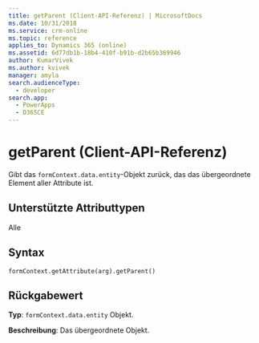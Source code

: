 ```yaml
---
title: getParent (Client-API-Referenz) | MicrosoftDocs
ms.date: 10/31/2018
ms.service: crm-online
ms.topic: reference
applies_to: Dynamics 365 (online)
ms.assetid: 6d77db1b-18b4-410f-b91b-d2b65b369946
author: KumarVivek
ms.author: kvivek
manager: amyla
search.audienceType:
  - developer
search.app:
  - PowerApps
  - D365CE
---
```

# <a name="getparent-client-api-reference"></a>getParent (Client-API-Referenz)



Gibt das `formContext.data.entity`-Objekt zurück, das das übergeordnete Element aller Attribute ist. 

## <a name="attribute-types-supported"></a>Unterstützte Attributtypen

Alle

## <a name="syntax"></a>Syntax

`formContext.getAttribute(arg).getParent()`

## <a name="return-value"></a>Rückgabewert

**Typ**: `formContext.data.entity` Objekt. 

**Beschreibung**: Das übergeordnete Objekt.

